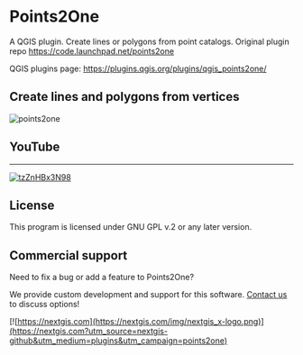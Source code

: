 # Points2One

A QGIS plugin. Create lines or polygons from point catalogs. Original plugin repo https://code.launchpad.net/points2one 

QGIS plugins page: https://plugins.qgis.org/plugins/qgis_points2one/ 


## Create lines and polygons from vertices

![points2one](https://github.com/nextgis/qgis_points2one/assets/101568545/44d1bd51-224b-43e6-953a-e6f948fb882b)

## YouTube
-------------
[![tzZnHBx3N98](https://github.com/nextgis/qgis_points2one/assets/101568545/a9961521-095c-471f-aab8-27201b1c3070)](https://youtu.be/tzZnHBx3N98)

License
-------------
This program is licensed under GNU GPL v.2 or any later version.

Commercial support
------------------
Need to fix a bug or add a feature to Points2One?

We provide custom development and support for this software. [Contact us](https://nextgis.com/contact/?utm_source=nextgis-github&utm_medium=plugins&utm_campaign=points2one) to discuss options!


[![https://nextgis.com](https://nextgis.com/img/nextgis_x-logo.png)](https://nextgis.com?utm_source=nextgis-github&utm_medium=plugins&utm_campaign=points2one)
